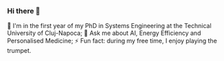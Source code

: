 ### Hi there 👋
🌱 I'm in the first year of my PhD in Systems Engineering at the Technical University of Cluj-Napoca;
💬 Ask me about AI, Energy Efficiency and Personalised Medicine;
⚡ Fun fact: during my free time, I enjoy playing the trumpet.
